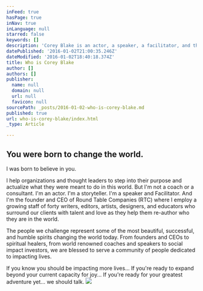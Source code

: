 ```yaml
---
inFeed: true
hasPage: true
inNav: true
inLanguage: null
starred: false
keywords: []
description: 'Corey Blake is an actor, a speaker, a facilitator, and the founder and CEO of Round Table Companies (RTC).'
datePublished: '2016-01-02T21:00:35.246Z'
dateModified: '2016-01-02T18:40:18.374Z'
title: Who is Corey Blake
author: []
authors: []
publisher:
  name: null
  domain: null
  url: null
  favicon: null
sourcePath: _posts/2016-01-02-who-is-corey-blake.md
published: true
url: who-is-corey-blake/index.html
_type: Article

---
```

## You were born to change the world. 

I was born to believe in you.

I help organizations and thought leaders to step into their purpose and actualize what they were meant to do in this world. But I'm not a coach or a consultant. I'm an actor. I'm a storyteller. I'm a speaker and Facilitator. And I'm the founder and CEO of Round Table Companies (RTC) where I employ a growing staff of forty writers, editors, artists, designers, and educators who surround our clients with talent and love as they help them re-author who they are in the world.

The people we challenge represent some of the most beautiful, successful, and humble spirits changing the world today. From founders and CEOs to spiritual healers, from world renowned coaches and speakers to social impact investors, we are blessed to serve a community of people dedicated to impacting lives.

If you know you should be impacting more lives... If you're ready to expand beyond your current capacity for joy... If you're ready for your greatest adventure yet... we should talk.
![](https://the-grid-user-content.s3-us-west-2.amazonaws.com/98fdd1e7-6050-4955-806d-d75830b2d411.jpg)